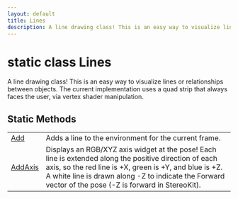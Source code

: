 ```yaml
---
layout: default
title: Lines
description: A line drawing class! This is an easy way to visualize lines or relationships between objects. The current implementation uses a quad strip that always faces the user, via vertex shader manipulation.
---
```

# static class Lines

A line drawing class! This is an easy way to visualize lines
or relationships between objects. The current implementation uses a
quad strip that always faces the user, via vertex shader
manipulation.

## Static Methods

|  |  |
|--|--|
|[Add]({{site.url}}/Pages/StereoKit/Lines/Add.html)|Adds a line to the environment for the current frame.|
|[AddAxis]({{site.url}}/Pages/StereoKit/Lines/AddAxis.html)|Displays an RGB/XYZ axis widget at the pose! Each line is extended along the positive direction of each axis, so the red line is +X, green is +Y, and blue is +Z. A white line is drawn along -Z to indicate the Forward vector of the pose (-Z is forward in StereoKit).|
